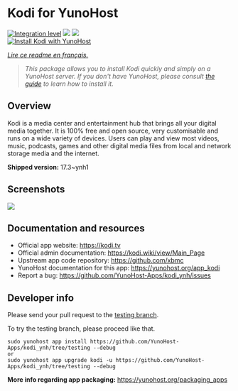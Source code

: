 <!--
N.B.: This README was automatically generated by https://github.com/YunoHost/apps/tree/master/tools/README-generator
It shall NOT be edited by hand.
-->

# Kodi for YunoHost

[![Integration level](https://dash.yunohost.org/integration/kodi.svg)](https://dash.yunohost.org/appci/app/kodi) ![](https://ci-apps.yunohost.org/ci/badges/kodi.status.svg) ![](https://ci-apps.yunohost.org/ci/badges/kodi.maintain.svg)  
[![Install Kodi with YunoHost](https://install-app.yunohost.org/install-with-yunohost.svg)](https://install-app.yunohost.org/?app=kodi)

*[Lire ce readme en français.](./README_fr.md)*

> *This package allows you to install Kodi quickly and simply on a YunoHost server.
If you don't have YunoHost, please consult [the guide](https://yunohost.org/#/install) to learn how to install it.*

## Overview

Kodi is a media center and entertainment hub that brings all your digital media together. It is 100% free and open source, very customisable and runs on a wide variety of devices. Users can play and view most videos, music, podcasts, games and other digital media files from local and network storage media and the internet.

**Shipped version:** 17.3~ynh1



## Screenshots

![](./doc/screenshots/screenshot1.gif)

## Documentation and resources

* Official app website: https://kodi.tv
* Official admin documentation: https://kodi.wiki/view/Main_Page
* Upstream app code repository: https://github.com/xbmc
* YunoHost documentation for this app: https://yunohost.org/app_kodi
* Report a bug: https://github.com/YunoHost-Apps/kodi_ynh/issues

## Developer info

Please send your pull request to the [testing branch](https://github.com/YunoHost-Apps/kodi_ynh/tree/testing).

To try the testing branch, please proceed like that.
```
sudo yunohost app install https://github.com/YunoHost-Apps/kodi_ynh/tree/testing --debug
or
sudo yunohost app upgrade kodi -u https://github.com/YunoHost-Apps/kodi_ynh/tree/testing --debug
```

**More info regarding app packaging:** https://yunohost.org/packaging_apps